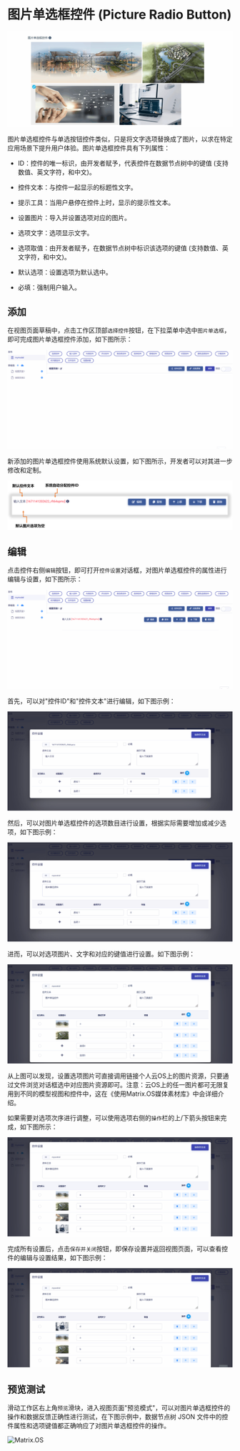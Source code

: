 # 图片单选框控件 (Picture Radio Button)

![Matrix.OS](../../../../../media/os/tools/modelview/showsinglepicchoice.gif "图片单选框控件")

图片单选框控件与单选按钮控件类似，只是将文字选项替换成了图片，以求在特定应用场景下提升用户体验。图片单选框控件具有下列属性：

* ID：控件的唯一标识，由开发者赋予，代表控件在数据节点树中的键值 (支持数值、英文字符，和中文)。

* 控件文本：与控件一起显示的标题性文字。

* 提示工具：当用户悬停在控件上时，显示的提示性文本。

* 设置图片：导入并设置选项对应的图片。

* 选项文字：选项显示文字。

* 选项取值：由开发者赋予，在数据节点树中标识该选项的键值 (支持数值、英文字符，和中文)。

* 默认选项：设置选项为默认选中。

* 必填：强制用户输入。

## 添加

在视图页面草稿中，点击工作区顶部`选择控件`按钮，在下拉菜单中选中`图片单选框`，即可完成图片单选框控件添加，如下图所示：

![Matrix.OS](../../../../../media/os/tools/modelview/addsinglepicchoice.gif "添加图片单选框控件")

新添加的图片单选框控件使用系统默认设置，如下图所示，开发者可以对其进一步修改和定制。

![Matrix.OS](../../../../../media/os/tools/modelview/addsinglepicchoice.png "图片单选框控件默认设置")

## 编辑

点击控件右侧`编辑`按钮，即可打开`控件设置`对话框，对图片单选框控件的属性进行编辑与设置，如下图所示：

![Matrix.OS](../../../../../media/os/tools/modelview/editsinglepicchoice1.gif "编辑图片单选框控件 - 打开控件设置对话框")

首先，可以对"控件ID"和"控件文本"进行编辑，如下图示例：

![Matrix.OS](../../../../../media/os/tools/modelview/editsinglepicchoice2.gif "编辑图片单选框控件 - 控件ID与文本编辑")

然后，可以对图片单选框控件的选项数目进行设置，根据实际需要增加或减少选项，如下图示例：

![Matrix.OS](../../../../../media/os/tools/modelview/editsinglepicchoice3.gif "编辑图片单选框控件 - 设置选项数目")

进而，可以对选项图片、文字和对应的键值进行设置。如下图示例：

![Matrix.OS](../../../../../media/os/tools/modelview/editsinglepicchoice4.gif "编辑图片单选框控件 - 设置选项文字和键值")

从上图可以发现，设置选项图片可直接调用链接个人云OS上的图片资源，只要通过文件浏览对话框选中对应图片资源即可。注意：云OS上的任一图片都可无限复用到不同的模型视图和控件中，这在《使用Matrix.OS媒体素材库》中会详细介绍。

如果需要对选项次序进行调整，可以使用选项右侧的`操作`栏的上/下箭头按钮来完成，如下图所示：

![Matrix.OS](../../../../../media/os/tools/modelview/editsinglepicchoice5.gif "编辑图片单选框控件 - 调整选项次序")

完成所有设置后，点击`保存并关闭`按钮，即保存设置并返回视图页面，可以查看控件的编辑与设置结果，如下图示例：

![Matrix.OS](../../../../../media/os/tools/modelview/editsinglepicchoice6.gif "编辑图片单选框控件 - 保存控件设置")

## 预览测试

滑动工作区右上角`预览`滑块，进入视图页面"预览模式"，可以对图片单选框控件的操作和数据反馈正确性进行测试，在下图示例中，数据节点树 JSON 文件中的控件属性和选项键值都正确响应了对图片单选框控件的操作。

![Matrix.OS](../../../../../media/os/tools/modelview/testsinglepicchoice.gif "测试图片单选框控件")